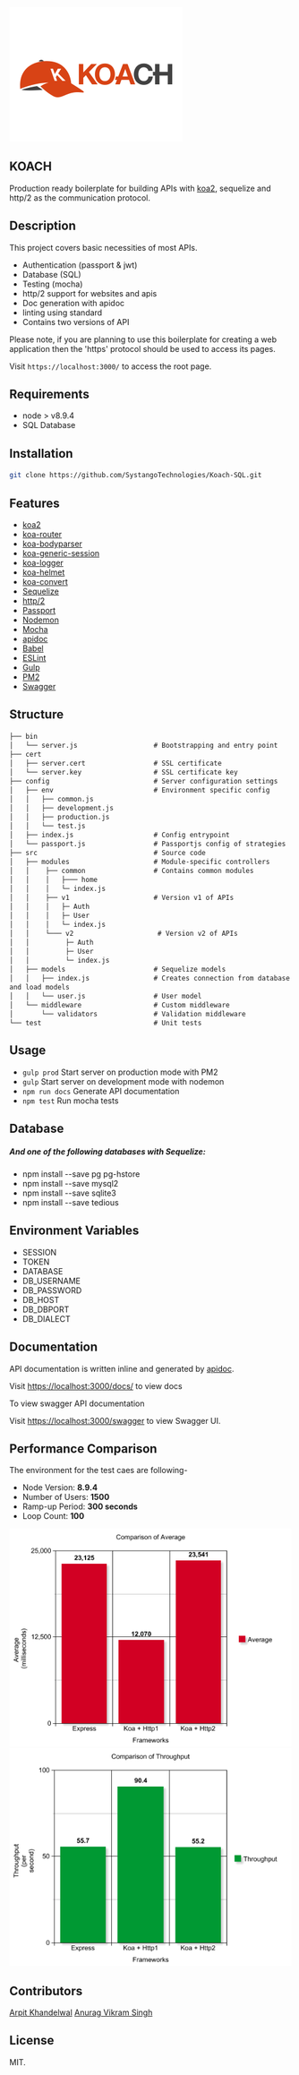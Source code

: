 ![KOACH](https://github.com/SystangoTechnologies/Koach/blob/master/static/koach.png)

## KOACH
Production ready boilerplate for building APIs with [koa2](https://github.com/koajs/koa/), sequelize and http/2 as the communication protocol.

## Description
This project covers basic necessities of most APIs.
* Authentication (passport & jwt)
* Database (SQL)
* Testing (mocha)
* http/2 support for websites and apis
* Doc generation with apidoc
* linting using standard
* Contains two versions of API

Please note, if you are planning to use this boilerplate for creating a web application then the 'https' protocol should be used to access its pages.

Visit `https://localhost:3000/` to access the root page.

## Requirements
* node > v8.9.4
* SQL Database

## Installation
```bash
git clone https://github.com/SystangoTechnologies/Koach-SQL.git
```

## Features
* [koa2](https://github.com/koajs/koa)
* [koa-router](https://github.com/alexmingoia/koa-router)
* [koa-bodyparser](https://github.com/koajs/bodyparser)
* [koa-generic-session](https://github.com/koajs/generic-session)
* [koa-logger](https://github.com/koajs/logger)
* [koa-helmet](https://github.com/venables/koa-helmet)
* [koa-convert](https://github.com/koajs/convert)
* [Sequelize](https://github.com/sequelize/sequelize)
* [http/2](https://github.com/molnarg/node-http2)
* [Passport](http://passportjs.org/)
* [Nodemon](http://nodemon.io/)
* [Mocha](https://mochajs.org/)
* [apidoc](http://apidocjs.com/)
* [Babel](https://github.com/babel/babel)
* [ESLint](http://eslint.org/)
* [Gulp](https://github.com/gulpjs/gulp/)
* [PM2](https://github.com/Unitech/pm2/)
* [Swagger](https://github.com/swagger-api/)

## Structure
```
├── bin
│   └── server.js                   # Bootstrapping and entry point
├── cert
│   ├── server.cert                 # SSL certificate
│   └── server.key                  # SSL certificate key
├── config                          # Server configuration settings
│   ├── env                         # Environment specific config
│   │   ├── common.js
│   │   ├── development.js
│   │   ├── production.js
│   │   └── test.js
│   ├── index.js                    # Config entrypoint
│   └── passport.js                 # Passportjs config of strategies
├── src                             # Source code
│   ├── modules                     # Module-specific controllers
│   │    ├── common                 # Contains common modules
│   │    │   ├─── home              
│   │    │   └─ index.js
│   │    ├── v1                     # Version v1 of APIs
│   │    │   ├─ Auth
│   │    │   ├─ User   
│   │    │   └─ index.js            
│   │    └─── v2                     # Version v2 of APIs
│   │         ├─ Auth
│   │         ├─ User   
│   │         └─ index.js
│   ├── models                      # Sequelize models
│   │   ├── index.js                # Creates connection from database and load models
│   │   └── user.js                 # User model
│   └── middleware                  # Custom middleware
│       └── validators              # Validation middleware
└── test                            # Unit tests
```

## Usage
* `gulp prod` Start server on production mode with PM2
* `gulp` Start server on development mode with nodemon
* `npm run docs` Generate API documentation
* `npm test` Run mocha tests

## Database
##### And one of the following databases with Sequelize:
* npm install --save pg pg-hstore
* npm install --save mysql2
* npm install --save sqlite3
* npm install --save tedious

## Environment Variables
* SESSION
* TOKEN
* DATABASE
* DB_USERNAME
* DB_PASSWORD
* DB_HOST
* DB_DBPORT
* DB_DIALECT

## Documentation
API documentation is written inline and generated by [apidoc](http://apidocjs.com/).

Visit [https://localhost:3000/docs/](https://localhost:3000/docs/) to view docs

To view swagger API documentation

Visit [https://localhost:3000/swagger](https://localhost:3000/swagger) to view Swagger UI.

## Performance Comparison
The environment for the test caes are following-
* Node Version: **8.9.4**
* Number of Users: **1500**
* Ramp-up Period: **300 seconds**
* Loop Count: **100**

![Average](https://raw.githubusercontent.com/SystangoTechnologies/Koach/master/static/Average.png)
![Throughput](https://github.com/SystangoTechnologies/Koach/raw/master/static/Throughput.png)

## Contributors
[Arpit Khandelwal](https://github.com/arpit-systango)
[Anurag Vikram Singh](https://github.com/avsingh-systango)

## License
MIT.
